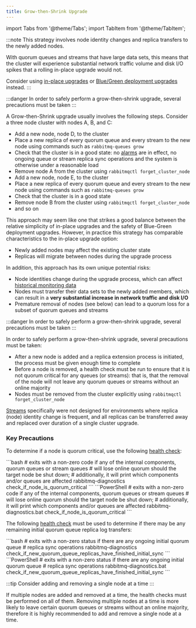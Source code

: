 ```yaml
---
title: Grow-then-Shrink Upgrade
---
```

<!--
Copyright (c) 2005-2025 Broadcom. All Rights Reserved. The term "Broadcom" refers to Broadcom Inc. and/or its subsidiaries.

All rights reserved. This program and the accompanying materials
are made available under the terms of the under the Apache License,
Version 2.0 (the "License”); you may not use this file except in compliance
with the License. You may obtain a copy of the License at

https://www.apache.org/licenses/LICENSE-2.0

Unless required by applicable law or agreed to in writing, software
distributed under the License is distributed on an "AS IS" BASIS,
WITHOUT WARRANTIES OR CONDITIONS OF ANY KIND, either express or implied.
See the License for the specific language governing permissions and
limitations under the License.
-->

import Tabs from '@theme/Tabs';
import TabItem from '@theme/TabItem';

:::note
This strategy involves node identity changes and replica transfers to the newly added nodes.

With quorum queues and streams that have large data sets, this means that the cluster will
experience substantial network traffic volume and disk I/O spikes that a rolling in-place upgrade would not.

Consider using [in-place upgrades](./upgrade#rolling-upgrade) or [Blue/Green
deployment upgrades](./blue-green-upgrade) instead.
:::

:::danger
In order to safely perform a grow-then-shrink upgrade, several precautions must be taken
:::

A Grow-then-Shrink upgrade usually involves the following steps. Consider a three node cluster with nodes
A, B, and C:

 * Add a new node, node D, to the cluster
 * Place a new replica of every quorum queue and every stream to the new node using commands such as `rabbitmq-queues grow`
 * Check that the cluster is in a good state: no [alarms](./alarms) are in effect, no ongoing queue or stream replica sync operations
   and the system is otherwise under a reasonable load
 * Remove node A from the cluster using `rabbitmqctl forget_cluster_node`
 * Add a new node, node E, to the cluster
 * Place a new replica of every quorum queue and every stream to the new node using commands such as `rabbitmq-queues grow`
 * Check that the cluster is in a good state
 * Remove node B from the cluster using `rabbitmqctl forget_cluster_node`
 * and so on

This approach may seem like one that strikes a good balance between the relative simplicity of
in-place upgrades and the safety of Blue-Green deployment upgrades. However, in practice this
strategy has comparable characteristics to the in-place upgrade option:

 * Newly added nodes may affect the existing cluster state
 * Replicas will migrate between nodes during the upgrade process

In addition, this approach has its own unique potential risks:

 * Node identities change during the upgrade process, which can affect [historical monitoring data](./monitoring)
 * Nodes must transfer their data sets to the newly added members, which can result in a **very substantial increase
   in network traffic and disk I/O**
 * Premature removal of nodes (see below) can lead to a quorum loss for a subset of quorum queues and streams

:::danger
In order to safely perform a grow-then-shrink upgrade, several precautions must be taken
:::

In order to safely perform a grow-then-shrink upgrade, several precautions must be taken:

 * After a new node is added and a replica extension process is initiated, the process must
   be given enough time to complete
 * Before a node is removed, a health check must be run to ensure that it is not quorum critical for any queues (or streams):
   that is, that the removal of the node will not leave any quorum queues or streams without an online majority
 * Nodes must be removed from the cluster explicitly using `rabbitmqctl forget_cluster_node`

[Streams](./streams) specifically were not designed for environments where replica (node) identity change is frequent,
and all replicas can be transferred away and replaced over duration of a single cluster upgrade.

### Key Precautions

To determine if a node is quorum critical, use the following [health check](./monitoring#health-checks):

<Tabs groupId="shell-specific">
<TabItem value="bash" label="bash" default>
```bash
# exits with a non-zero code if any of the internal components, quorum queues or stream queues
# will lose online quorum should the target node be shut down;
# additionally, it will print which components and/or queues are affected
rabbitmq-diagnostics check_if_node_is_quorum_critical
```
</TabItem>
<TabItem value="PowerShell" label="PowerShell">
```PowerShell
# exits with a non-zero code if any of the internal components, quorum queues or stream queues
# will lose online quorum should the target node be shut down;
# additionally, it will print which components and/or queues are affected
rabbitmq-diagnostics.bat check_if_node_is_quorum_critical
```
</TabItem>
</Tabs>

The following [health check](./monitoring#health-checks) must be used to determine if there may be
any remaining initial quorum queue replica log transfers:

<Tabs groupId="shell-specific">
<TabItem value="bash" label="bash" default>
```bash
# exits with a non-zero status if there are any ongoing initial quorum queue
# replica sync operations
rabbitmq-diagnostics check_if_new_quorum_queue_replicas_have_finished_initial_sync
```
</TabItem>
<TabItem value="PowerShell" label="PowerShell">
```PowerShell
# exits with a non-zero status if there are any ongoing initial quorum queue
# replica sync operations
rabbitmq-diagnostics.bat check_if_new_quorum_queue_replicas_have_finished_initial_sync
```
</TabItem>
</Tabs>

:::tip
Consider adding and removing a single node at a time
:::

If multiple nodes are added and removed at a time, the health checks must be performed on all of them.
Removing multiple nodes at a time is more likely to leave certain quorum queues or streams without
an online majority, therefore it is highly recommended to add and remove a single node at a time.

